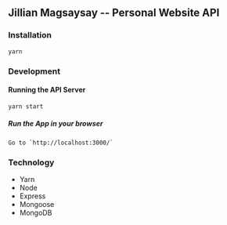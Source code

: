 ## Jillian Magsaysay -- Personal Website API

### Installation
```
yarn
```
### Development

#### Running the API Server
```
yarn start
```

##### Run the App in your browser
```
Go to `http://localhost:3000/`
```

### Technology

- Yarn
- Node
- Express
- Mongoose
- MongoDB
